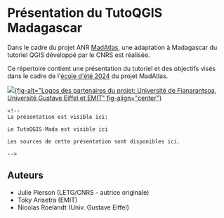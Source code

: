 # Présentation du TutoQGIS Madagascar

Dans le cadre du projet ANR [MadAtlas](https://www.madatlas.mg/), une adaptation à Madagascar du tutoriel QGIS développé par le CNRS est réalisée.

Ce répertoire contient une présentation du tutoriel et des objectifs visés dans le cadre de l'[école d'été 2024](https://www.madatlas.mg/actualities/universite-ete) du projet MadAtlas.

[![](images/logos_partenaires_MadAtlas.svg){fig-alt="Logos des partenaires du projet: Université de Fianarantsoa, Université Gustave Eiffel et EMIT" fig-align="center"}](https://www.madatlas.mg/actualities/universite-ete)

```{=html}
<!--
La présentation est visible ici:

Le TutoQGIS-Mada est visible ici

Les sources de cette présentation sont disponibles ici.

-->
```
## Auteurs

-   Julie Pierson (LETG/CNRS - autrice originale)
-   Toky Arisetra (EMIT)
-   Nicolas Roelandt (Univ. Gustave Eiffel)
